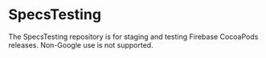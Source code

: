 # SpecsTesting
The SpecsTesting repository is for staging and testing Firebase CocoaPods releases.
Non-Google use is not supported.
